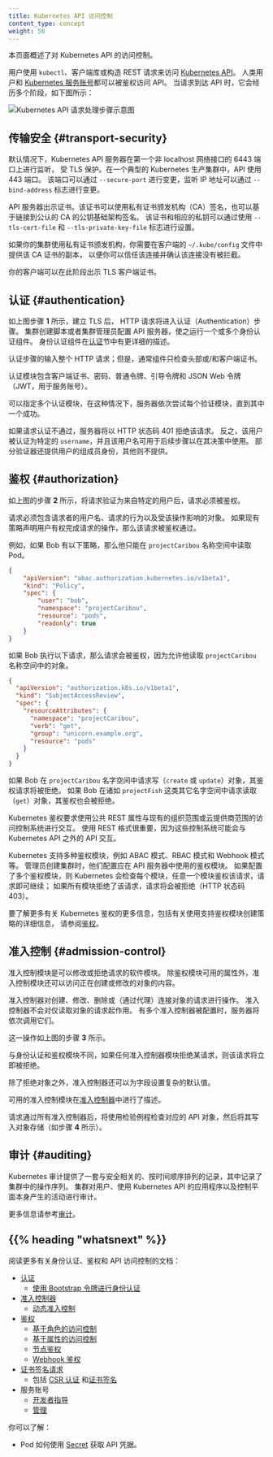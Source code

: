 ```yaml
---
title: Kubernetes API 访问控制
content_type: concept
weight: 50
---
```



本页面概述了对 Kubernetes API 的访问控制。

用户使用 `kubectl`、客户端库或构造 REST 请求来访问 [Kubernetes API](/zh-cn/docs/concepts/overview/kubernetes-api/)。
人类用户和 [Kubernetes 服务账号](/zh-cn/docs/tasks/configure-pod-container/configure-service-account/)都可以被鉴权访问 API。
当请求到达 API 时，它会经历多个阶段，如下图所示：

![Kubernetes API 请求处理步骤示意图](/zh-cn/docs/images/access-control-overview.svg)

## 传输安全 {#transport-security}

默认情况下，Kubernetes API 服务器在第一个非 localhost 网络接口的 6443 端口上进行监听，
受 TLS 保护。在一个典型的 Kubernetes 生产集群中，API 使用 443 端口。
该端口可以通过 `--secure-port` 进行变更，监听 IP 地址可以通过 `--bind-address` 标志进行变更。

API 服务器出示证书。该证书可以使用私有证书颁发机构（CA）签名，也可以基于链接到公认的 CA 的公钥基础架构签名。
该证书和相应的私钥可以通过使用 `--tls-cert-file` 和 `--tls-private-key-file` 标志进行设置。

如果你的集群使用私有证书颁发机构，你需要在客户端的 `~/.kube/config` 文件中提供该 CA 证书的副本，
以便你可以信任该连接并确认该连接没有被拦截。

你的客户端可以在此阶段出示 TLS 客户端证书。

## 认证 {#authentication}

如上图步骤 **1** 所示，建立 TLS 后， HTTP 请求将进入认证（Authentication）步骤。
集群创建脚本或者集群管理员配置 API 服务器，使之运行一个或多个身份认证组件。
身份认证组件在[认证](/zh-cn/docs/reference/access-authn-authz/authentication/)节中有更详细的描述。

认证步骤的输入整个 HTTP 请求；但是，通常组件只检查头部或/和客户端证书。

认证模块包含客户端证书、密码、普通令牌、引导令牌和 JSON Web 令牌（JWT，用于服务账号）。

可以指定多个认证模块，在这种情况下，服务器依次尝试每个验证模块，直到其中一个成功。

如果请求认证不通过，服务器将以 HTTP 状态码 401 拒绝该请求。
反之，该用户被认证为特定的 `username`，并且该用户名可用于后续步骤以在其决策中使用。
部分验证器还提供用户的组成员身份，其他则不提供。

## 鉴权 {#authorization}

如上图的步骤 **2** 所示，将请求验证为来自特定的用户后，请求必须被鉴权。

请求必须包含请求者的用户名、请求的行为以及受该操作影响的对象。
如果现有策略声明用户有权完成请求的操作，那么该请求被鉴权通过。

例如，如果 Bob 有以下策略，那么他只能在 `projectCaribou` 名称空间中读取 Pod。

```json
{
    "apiVersion": "abac.authorization.kubernetes.io/v1beta1",
    "kind": "Policy",
    "spec": {
        "user": "bob",
        "namespace": "projectCaribou",
        "resource": "pods",
        "readonly": true
    }
}
```
如果 Bob 执行以下请求，那么请求会被鉴权，因为允许他读取 `projectCaribou` 名称空间中的对象。

```json
{
  "apiVersion": "authorization.k8s.io/v1beta1",
  "kind": "SubjectAccessReview",
  "spec": {
    "resourceAttributes": {
      "namespace": "projectCaribou",
      "verb": "get",
      "group": "unicorn.example.org",
      "resource": "pods"
    }
  }
}
```

如果 Bob 在 `projectCaribou` 名字空间中请求写（`create` 或 `update`）对象，其鉴权请求将被拒绝。
如果 Bob 在诸如 `projectFish` 这类其它名字空间中请求读取（`get`）对象，其鉴权也会被拒绝。

Kubernetes 鉴权要求使用公共 REST 属性与现有的组织范围或云提供商范围的访问控制系统进行交互。
使用 REST 格式很重要，因为这些控制系统可能会与 Kubernetes API 之外的 API 交互。

Kubernetes 支持多种鉴权模块，例如 ABAC 模式、RBAC 模式和 Webhook 模式等。
管理员创建集群时，他们配置应在 API 服务器中使用的鉴权模块。
如果配置了多个鉴权模块，则 Kubernetes 会检查每个模块，任意一个模块鉴权该请求，请求即可继续；
如果所有模块拒绝了该请求，请求将会被拒绝（HTTP 状态码 403）。

要了解更多有关 Kubernetes 鉴权的更多信息，包括有关使用支持鉴权模块创建策略的详细信息，
请参阅[鉴权](/zh-cn/docs/reference/access-authn-authz/authorization/)。

## 准入控制 {#admission-control}

准入控制模块是可以修改或拒绝请求的软件模块。
除鉴权模块可用的属性外，准入控制模块还可以访问正在创建或修改的对象的内容。

准入控制器对创建、修改、删除或（通过代理）连接对象的请求进行操作。
准入控制器不会对仅读取对象的请求起作用。
有多个准入控制器被配置时，服务器将依次调用它们。

这一操作如上图的步骤 **3** 所示。

与身份认证和鉴权模块不同，如果任何准入控制器模块拒绝某请求，则该请求将立即被拒绝。

除了拒绝对象之外，准入控制器还可以为字段设置复杂的默认值。

可用的准入控制模块在[准入控制器](/zh-cn/docs/reference/access-authn-authz/admission-controllers/)中进行了描述。

请求通过所有准入控制器后，将使用检验例程检查对应的 API 对象，然后将其写入对象存储（如步骤 **4** 所示）。

## 审计 {#auditing}

Kubernetes 审计提供了一套与安全相关的、按时间顺序排列的记录，其中记录了集群中的操作序列。
集群对用户、使用 Kubernetes API 的应用程序以及控制平面本身产生的活动进行审计。

更多信息请参考[审计](/zh-cn/docs/tasks/debug/debug-cluster/audit/)。

## {{% heading "whatsnext" %}}

阅读更多有关身份认证、鉴权和 API 访问控制的文档：

- [认证](/zh-cn/docs/reference/access-authn-authz/authentication/)
  - [使用 Bootstrap 令牌进行身份认证](/zh-cn/docs/reference/access-authn-authz/bootstrap-tokens/)
- [准入控制器](/zh-cn/docs/reference/access-authn-authz/admission-controllers/)
  - [动态准入控制](/zh-cn/docs/reference/access-authn-authz/extensible-admission-controllers/)
- [鉴权](/zh-cn/docs/reference/access-authn-authz/authorization/)
  - [基于角色的访问控制](/zh-cn/docs/reference/access-authn-authz/rbac/)
  - [基于属性的访问控制](/zh-cn/docs/reference/access-authn-authz/abac/)
  - [节点鉴权](/zh-cn/docs/reference/access-authn-authz/node/)
  - [Webhook 鉴权](/zh-cn/docs/reference/access-authn-authz/webhook/)
- [证书签名请求](/zh-cn/docs/reference/access-authn-authz/certificate-signing-requests/)
  - 包括 [CSR 认证](/zh-cn/docs/reference/access-authn-authz/certificate-signing-requests/#approval-rejection)
    和[证书签名](/zh-cn/docs/reference/access-authn-authz/certificate-signing-requests/#signing)
- 服务账号
  - [开发者指导](/zh-cn/docs/tasks/configure-pod-container/configure-service-account/)
  - [管理](/zh-cn/docs/reference/access-authn-authz/service-accounts-admin/)

你可以了解：
- Pod 如何使用
  [Secret](/zh-cn/docs/concepts/configuration/secret/#service-accounts-automatically-create-and-attach-secrets-with-api-credentials)
  获取 API 凭据。
